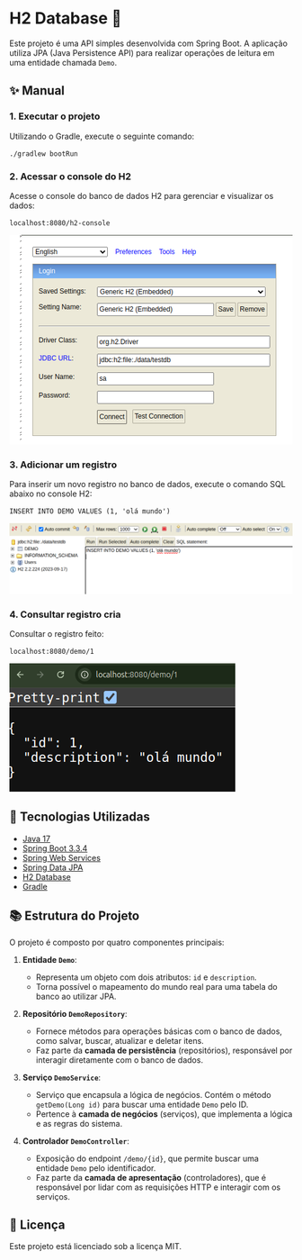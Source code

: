 # H2 Database 🌿

Este projeto é uma API simples desenvolvida com Spring Boot. A aplicação utiliza JPA (Java Persistence API) para realizar operações de leitura em uma entidade chamada `Demo`.
 
## ✨ Manual

### 1. Executar o projeto 
Utilizando o Gradle, execute o seguinte comando:

```
./gradlew bootRun
```

### 2. Acessar o console do H2 

Acesse o console do banco de dados H2 para gerenciar e visualizar os dados:

```
localhost:8080/h2-console
```

![H2 Console](src/main/resources/static/h2-console.png)

### 3. Adicionar um registro 
Para inserir um novo registro no banco de dados, execute o comando SQL abaixo no console H2:

```
INSERT INTO DEMO VALUES (1, 'olá mundo')
```

![Inserindo Dados na tabela "Demo"](src/main/resources/static/h2-demo.png)

### 4. Consultar registro cria
Consultar o registro feito:

```
localhost:8080/demo/1
```

![Consultando registro da tabela "Demo"](src/main/resources/static/h2-consulta.png) 



## 📕 Tecnologias Utilizadas

- [Java 17](https://docs.oracle.com/en/java/javase/17/)
- [Spring Boot 3.3.4](https://docs.spring.io/spring-boot/index.html)
- [Spring Web Services](https://spring.io/projects/spring-ws)
- [Spring Data JPA](https://docs.spring.io/spring-data/jpa/reference/index.html)
- [H2 Database](https://www.h2database.com/html/main.html)
- [Gradle](https://docs.gradle.org/current/userguide/userguide.html)
 
## 📚 Estrutura do Projeto

O projeto é composto por quatro componentes principais:

1. **Entidade `Demo`**:
   - Representa um objeto com dois atributos: `id` e `description`. 
   - Torna possível o mapeamento do mundo real para uma tabela do banco ao utilizar JPA.

2. **Repositório `DemoRepository`**:
   - Fornece métodos para operações básicas com o banco de dados, como salvar, buscar, atualizar e deletar itens.
   - Faz parte da **camada de persistência** (repositórios), responsável por interagir diretamente com o banco de dados.

3. **Serviço `DemoService`**:
   - Serviço que encapsula a lógica de negócios. Contém o método `getDemo(Long id)` para buscar uma entidade `Demo` pelo ID.
   - Pertence à **camada de negócios** (serviços), que implementa a lógica e as regras do sistema.

4. **Controlador `DemoController`**:
   - Exposição do endpoint `/demo/{id}`, que permite buscar uma entidade `Demo` pelo identificador.
   - Faz parte da **camada de apresentação** (controladores), que é responsável por lidar com as requisições HTTP e interagir com os serviços.

## 📜 Licença

Este projeto está licenciado sob a licença MIT.
